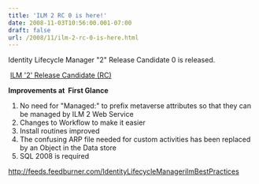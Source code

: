 ```yaml
---
title: 'ILM 2 RC 0 is here!'
date: 2008-11-03T10:56:00.001-07:00
draft: false
url: /2008/11/ilm-2-rc-0-is-here.html
---
```


Identity Lifecycle Manager "2" Release Candidate 0 is released.

 [ILM '2' Release Candidate (RC)](https://connect.microsoft.com/Downloads/DownloadDetails.aspx?SiteID=433&DownloadID=14714 "ILM '2' Release Candidate (RC)")

**Improvements at  First Glance**

1.  No need for "Managed:" to prefix metaverse attributes so that they can be managed by ILM 2 Web Service
2.  Changes to Workflow to make it easier
3.  Install routines improved
4.  The confusing ARP file needed for custom activities has been replaced by an Object in the Data store
5.  SQL 2008 is required

http://feeds.feedburner.com/IdentityLifecycleManagerilmBestPractices